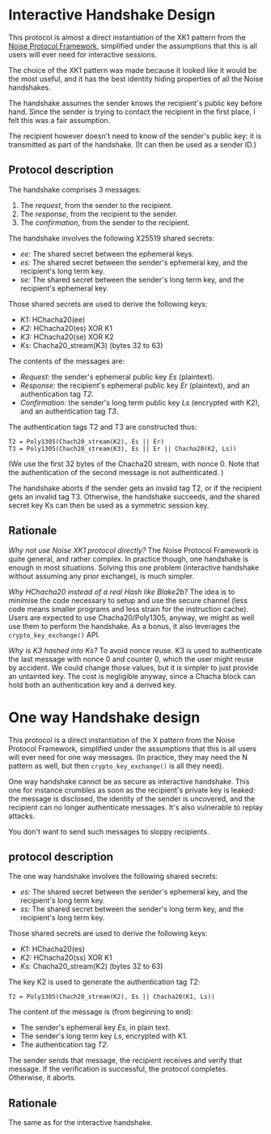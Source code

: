 Interactive Handshake Design
============================

This protocol is almost a direct instantiation of the XK1 pattern from
the [Noise Protocol Framework](https://noiseprotocol.org/), simplified
under the assumptions that this is all users will ever need for
interactive sessions.

The choice of the XK1 pattern was made because it looked like it would
be the most useful, and it has the best identity hiding properties of
all the Noise handshakes.

The handshake assumes the sender knows the recipient's public key before
hand. Since the sender is trying to contact the recipient in the first
place, I felt this was a fair assumption.

The recipient however doesn't need to know of the sender's public key:
it is transmitted as part of the handshake. (It can then be used as a
sender ID.)


Protocol description
--------------------

The handshake comprises 3 messages:

1. The _request_, from the sender to the recipient.
2. The _response_, from the recipient to the sender.
3. The _confirmation_, from the sender to the recipient.

The handshake involves the following X25519 shared secrets:

- _ee:_ The shared secret between the ephemeral keys.
- _es:_ The shared secret between the sender's ephemeral key, and the
  recipient's long term key.
- _se:_ The shared secret between the sender's long term key, and the
  recipient's ephemeral key.

Those shared secrets are used to derive the following keys:

- _K1:_ HChacha20(ee)
- _K2:_ HChacha20(es) XOR K1
- _K3:_ HChacha20(se) XOR K2
- _Ks:_ Chacha20_stream(K3) (bytes 32 to 63)

The contents of the messages are:

- _Request:_ the sender's ephemeral public key _Es_ (plaintext).
- _Response:_ the recipient's ephemeral public key _Er_ (plaintext), and
  an authentication tag _T2_.
- _Confirmation:_ the sender's long term public key _Ls_ (encrypted with
  K2), and an authentication tag _T3_.

The authentication tags T2 and T3 are constructed thus:

    T2 = Poly1305(Chach20_stream(K2), Es || Er)
    T3 = Poly1305(Chach20_stream(K3), Es || Er || Chacha20(K2, Ls))

(We use the first 32 bytes of the Chacha20 stream, with nonce 0.  Note
that the authentication of the second message is not authenticated. )

The handshake aborts if the sender gets an invalid tag T2, or if the
recipient gets an invalid tag T3. Otherwise, the handshake succeeds, and
the shared secret key Ks can then be used as a symmetric session key.


Rationale
---------

_Why not use Noise XK1 protocol directly?_ The Noise Protocol Framework
is quite general, and rather complex.  In practice though, one handshake
is enough in most situations.  Solving this one problem (interactive
handshake without assuming any prior exchange), is much simpler.

_Why HChacha20 instead of a real Hash like Blake2b?_ The idea is to
minimise the code necessary to setup and use the secure channel (less
code means smaller programs and less strain for the instruction cache).
Users are expected to use Chacha20/Poly1305, anyway, we might as well
use them to perform the handshake. As a bonus, it also leverages the
`crypto_key_exchange()` API.

_Why is K3 hashed into Ks?_ To avoid nonce reuse.  K3 is used to
authenticate the last message with nonce 0 and counter 0, which the user
might reuse by accident. We could change those values, but it is simpler
to just provide an untainted key.  The cost is negligible anyway, since
a Chacha block can hold both an authentication key and a derived key.


One way Handshake design
========================

This protocol is a direct instantiation of the X pattern from the Noise
Protocol Framework, simplified under the assumptions that this is all
users will ever need for one way messages. (In practice, they may need
the N pattern as well, but then `crypto_key_exchange()` is all they
need).

One way handshake cannot be as secure as interactive handshake. This one
for instance crumbles as soon as the recipient's private key is leaked:
the message is disclosed, the identity of the sender is uncovered, and
the recipient can no longer authenticate messages.  It's also vulnerable
to replay attacks.

You don't want to send such messages to sloppy recipients.


protocol description
--------------------

The one way handshake involves the following shared secrets:

- _es:_ The shared secret between the sender's ephemeral key, and the
  recipient's long term key.
- _ss:_ The shared secret between the sender's long term key, and the
  recipient's long term key.

Those shared secrets are used to derive the following keys:

- _K1:_ HChacha20(es)
- _K2:_ HChacha20(ss) XOR K1
- _Ks:_ Chacha20_stream(K2) (bytes 32 to 63)

The key K2 is used to generate the authentication tag _T2_:

    T2 = Poly1305(Chach20_stream(K2), Es || Chacha20(K1, Ls))

The content of the message is (from beginning to end):

- The sender's ephemeral key _Es_, in plain text.
- The sender's long term key _Ls_, encrypted with K1.
- The authentication tag _T2_.

The sender sends that message, the recipient receives and verify that
message.  If the verification is successful, the protocol completes.
Otherwise, it aborts.


Rationale
---------

The same as for the interactive handshake.
